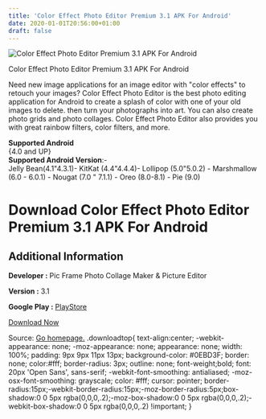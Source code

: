 ```yaml
---
title: 'Color Effect Photo Editor Premium 3.1 APK For Android'
date: 2020-01-01T20:56:00+01:00
draft: false
---
```


![Color Effect Photo Editor Premium 3.1 APK For Android](https://i2.wp.com/apkhome.net/wp-content/uploads/2019/11/Color-Effect-Photo-Editor-Premium-3.1.png "Color Effect Photo Editor Premium 3.1 APK For Android")

  

Color Effect Photo Editor Premium 3.1 APK For Android

Need new image applications for an image editor with "color effects" to retouch your images? Color Effect Photo Editor is the best photo editing application for Android to create a splash of color with one of your old images to delete. then turn your photographs into art. You can also create photo grids and photo collages. Color Effect Photo Editor also provides you with great rainbow filters, color filters, and more.

**Supported Android**  
{4.0 and UP}  
**Supported Android Version**:-  
Jelly Bean(4.1"4.3.1)- KitKat (4.4"4.4.4)- Lollipop (5.0"5.0.2) - Marshmallow (6.0 - 6.0.1) - Nougat (7.0 " 7.1.1) - Oreo (8.0-8.1) - Pie (9.0)

Download Color Effect Photo Editor Premium 3.1 APK For Android
==============================================================

Additional Information
----------------------

**Developer :** Pic Frame Photo Collage Maker & Picture Editor

**Version :** 3.1

**Google Play :** [PlayStore](https://play.google.com/store/apps/details?id=com.vasu.photoeffectsfilter)

  

[Download Now](https://store4app.co/post/color-effect-photo-editor-premium-3-1-apk-for-android_1573720691)

  
Source: [Go homepage.](https://store4app.co/post/color-effect-photo-editor-premium-3-1-apk-for-android_1573720691) .downloadtop{ text-align:center; -webkit-appearance: none; -moz-appearance: none; appearance: none; width: 100%; padding: 9px 9px 11px 13px; background-color: #0EBD3F; border: none; color:#fff; border-radius: 3px; outline: none; font-weight;bold; font: 20px 'Open Sans', sans-serif; -webkit-font-smoothing: antialiased; -moz-osx-font-smoothing: grayscale; color: #fff; cursor: pointer; border-radius:15px;-webkit-border-radius:15px;-moz-border-radius:5px;box-shadow:0 0 5px rgba(0,0,0,.2);-moz-box-shadow:0 0 5px rgba(0,0,0,.2);-webkit-box-shadow:0 0 5px rgba(0,0,0,.2) !important; }